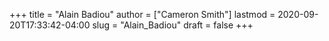 +++
title = "Alain Badiou"
author = ["Cameron Smith"]
lastmod = 2020-09-20T17:33:42-04:00
slug = "Alain_Badiou"
draft = false
+++
